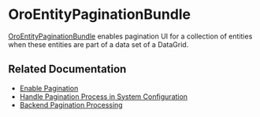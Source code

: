 <a id="bundle-docs-platform-entity-pagination-bundle"></a>

# OroEntityPaginationBundle

<a href="https://github.com/oroinc/platform/tree/6.1/src/Oro/Bundle/EntityPaginationBundle" target="_blank">OroEntityPaginationBundle</a> enables pagination UI for a collection of entities when these entities are part of a data set of a DataGrid.

## Related Documentation

* [Enable Pagination](../../../backend/entities/data-grids/pagination.md#data-grids-entity-pagination)
* [Handle Pagination Process in System Configuration](../../../backend/entities/data-grids/pagination.md#data-grids-entity-pagination-sys-config)
* [Backend Pagination Processing](../../../backend/entities/data-grids/pagination.md#data-grids-entity-pagination-backend-processing)

<!-- Frontend -->
